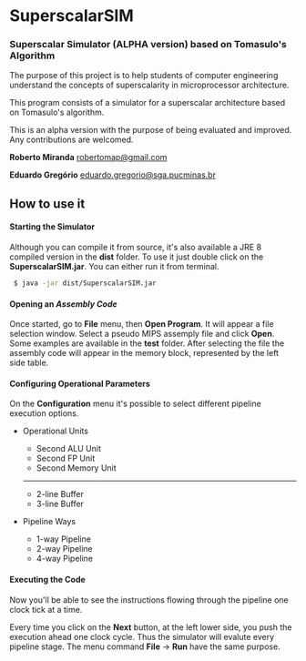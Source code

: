 # SuperscalarSIM
### Superscalar Simulator (ALPHA version) based on Tomasulo's Algorithm

The purpose of this project is to help students of computer engineering understand the concepts of superscalarity in microprocessor architecture.

This program consists of a simulator for a superscalar architecture based on Tomasulo's algorithm. 

This is an alpha version with the purpose of being evaluated and improved. Any contributions are welcomed.

**Roberto Miranda**
robertomap@gmail.com

**Eduardo Gregório**
eduardo.gregorio@sga.pucminas.br

## How to use it

#### Starting the Simulator
Although you can compile it from source, it's also available a JRE 8 compiled version in the **dist** folder. To use it just double click on the **SuperscalarSIM.jar**. You can either run it from terminal.

```sh
 $ java -jar dist/SuperscalarSIM.jar 
```

#### Opening an *Assembly Code*
Once started, go to **File** menu, then **Open Program**. It will appear a file selection window. Select a pseudo MIPS assemply file and click **Open**. Some examples are available in the **test** folder. After selecting the file the assembly code will appear in the memory block, represented by the left side table.

#### Configuring Operational Parameters
On the **Configuration** menu it's possible to select different pipeline execution options.

- Operational Units
    - Second ALU Unit
    - Second FP Unit
    - Second Memory Unit
    ----
    - 2-line Buffer
    - 3-line Buffer

- Pipeline Ways
    - 1-way Pipeline
    - 2-way Pipeline
    - 4-way Pipeline

#### Executing the Code
Now you'll be able to see the instructions flowing through the pipeline one clock tick at a time.

Every time you click on the **Next** button, at the left lower side, you push the execution ahead one clock cycle. Thus the simulator will evalute every pipeline stage. The menu command **File** -> **Run** have the same purpose.

